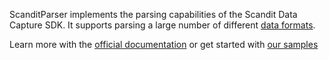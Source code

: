 ScanditParser implements the parsing capabilities of the Scandit Data Capture SDK. It supports parsing a large number of different [data formats](https://docs.scandit.com/data-capture-sdk/cordova/parser/formats.html).

Learn more with the [official documentation](https://docs.scandit.com/) or get started with [our samples](https://github.com/Scandit/datacapture-capacitor-samples)
